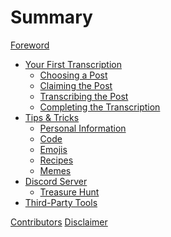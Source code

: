 # Summary

[Foreword](./foreword.md)

- [Your First Transcription](./your-first-transcription/README.md)
  - [Choosing a Post](./your-first-transcription/choosing-a-post.md)
  - [Claiming the Post](./your-first-transcription/claiming-the-post.md)
  - [Transcribing the Post](./your-first-transcription/transcribing-the-post.md)
  - [Completing the Transcription](./your-first-transcription/completing-the-transcription.md)
- [Tips & Tricks]()
  - [Personal Information]()
  - [Code]()
  - [Emojis]()
  - [Recipes]()
  - [Memes]()
- [Discord Server]()
  - [Treasure Hunt]()
- [Third-Party Tools]()

[Contributors]()
[Disclaimer]()
